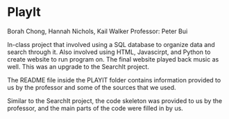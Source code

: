 # PlayIt
Borah Chong, Hannah Nichols, Kail Walker
Professor: Peter Bui

In-class project that involved using a SQL database to organize data and search through it. Also involved using HTML, Javascirpt, and Python to create website to run program on. The final website played back music as well. This was an upgrade to the SearchIt project. 

The README file inside the PLAYIT folder contains information provided to us by the professor and some of the sources that we used. 

Similar to the SearchIt project, the code skeleton was provided to us by the professor, and the main parts of the code were filled in by us. 
